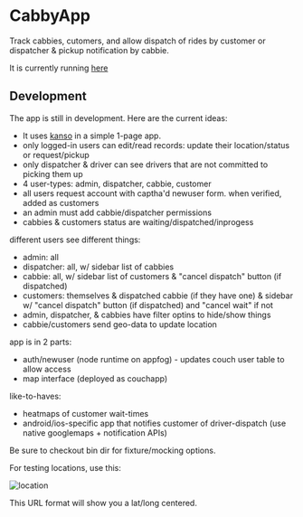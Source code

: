 # CabbyApp

Track cabbies, cutomers, and allow dispatch of rides by customer or dispatcher & pickup notification by cabbie.

It is currently running [here](http://cabby.jetboystudio.com/)

## Development

The app is still in development. Here are the current ideas:

*    It uses [kanso](http://kan.so/) in a simple 1-page app.
*    only logged-in users can edit/read records: update their location/status or request/pickup
*    only dispatcher & driver can see drivers that are not committed to picking them up
*    4 user-types: admin, dispatcher, cabbie,  customer
*    all users request account with captha'd newuser form. when verified, added as customers
*    an admin must add cabbie/dispatcher permissions
*    cabbies & customers status are waiting/dispatched/inprogess

different users see different things:

*    admin: all
*    dispatcher: all, w/ sidebar list of cabbies
*    cabbie: all, w/ sidebar list of customers & "cancel dispatch" button (if dispatched)
*    customers: themselves & dispatched cabbie (if they have one) & sidebar w/ "cancel dispatch" button (if dispatched) and "cancel wait" if not
*    admin, dispatcher, & cabbies have filter optins to hide/show things
*    cabbie/customers send geo-data to update location


app is in 2 parts:

*    auth/newuser (node runtime on appfog) - updates couch user table to allow access
*    map interface (deployed as couchapp)

like-to-haves:

*    heatmaps of customer wait-times
*    android/ios-specific app that notifies customer of driver-dispatch (use native googlemaps + notification APIs)

Be sure to checkout bin dir for fixture/mocking options.

For testing locations, use this:

![location](http://maps.googleapis.com/maps/api/staticmap?center=45.382098,-122.758560&zoom=18&size=600x300&maptype=roadmap&sensor=false)

This URL format will show you a lat/long centered.
